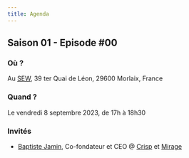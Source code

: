 ```yaml
---
title: Agenda
---
```

## Saison 01 - Episode #00

### Où ? 

Au [SEW](https://www.sew-morlaix.com), 39 ter Quai de Léon, 29600 Morlaix, France

### Quand ?

Le vendredi 8 septembre 2023, de 17h à 18h30

### Invités

- [Baptiste Jamin](https://jam.in), Co-fondateur et CEO @ [Crisp](https://crisp.chat) et [Mirage](https://mirage-ai.com)